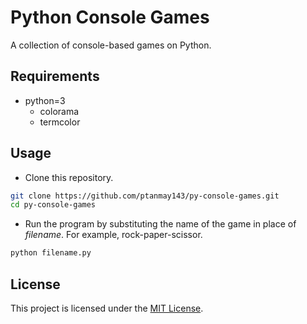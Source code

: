# Python Console Games

A collection of console-based games on Python.

## Requirements

- python=3
  - colorama
  - termcolor

## Usage

- Clone this repository.

```bash
git clone https://github.com/ptanmay143/py-console-games.git
cd py-console-games
```

- Run the program by substituting the name of the game in place of _filename_. For example, rock-paper-scissor.

```bash
python filename.py
```

## License

This project is licensed under the [MIT License](https://choosealicense.com/licenses/mit/).
